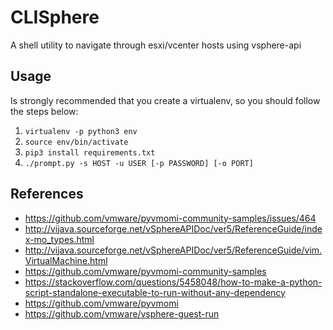 # CLISphere

A shell utility to navigate through esxi/vcenter hosts using vsphere-api

## Usage

Is strongly recommended that you create a virtualenv, so you should follow the steps below:

1. `virtualenv -p python3 env`
1. `source env/bin/activate`
1. `pip3 install requirements.txt`
1. `./prompt.py -s HOST -u USER [-p PASSWORD] [-o PORT]`

## References

* https://github.com/vmware/pyvmomi-community-samples/issues/464
* http://vijava.sourceforge.net/vSphereAPIDoc/ver5/ReferenceGuide/index-mo_types.html
* http://vijava.sourceforge.net/vSphereAPIDoc/ver5/ReferenceGuide/vim.VirtualMachine.html
* https://github.com/vmware/pyvmomi-community-samples
* https://stackoverflow.com/questions/5458048/how-to-make-a-python-script-standalone-executable-to-run-without-any-dependency
* https://github.com/vmware/pyvmomi
* https://github.com/vmware/vsphere-guest-run
